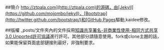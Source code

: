 ##簡介
[http://ztpala.com](http://ztpala.com)的源碼，由[Jekyll](https://github.com/mojombo/jekyll)，[Bootstrap](http://twitter.github.com/bootstrap/)和[GitHub Pages](http://pages.github.com/)驅動,kaidee修改。

##版權
_posts/文件夾內的文件採用[知識共享署名-非商業性使用-相同方式共享 3.0 Unported許可協議](http://creativecommons.org/licenses/by-nc-sa/3.0/deed.zh)進行許可。其他部分請隨意使用。fork或clone主題的話，如果能保留頁面底部鏈接則最好，非強制要求。